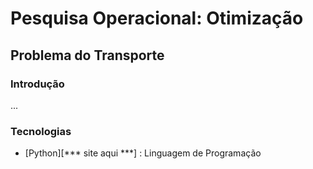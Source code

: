 # Pesquisa Operacional: Otimização
## Problema do Transporte

### Introdução
...
### Tecnologias
* [Python][*** site aqui ***] : Linguagem de Programação

